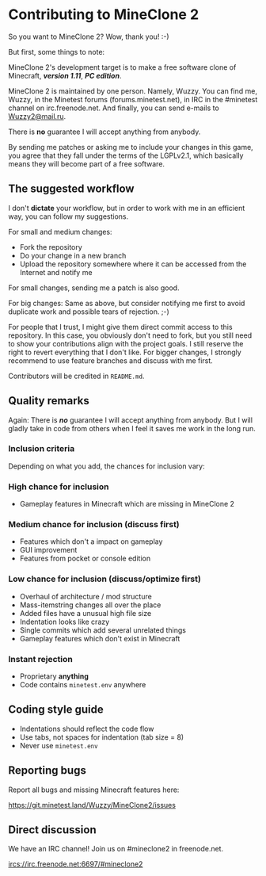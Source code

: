 # Contributing to MineClone 2
So you want to MineClone 2?
Wow, thank you! :-)

But first, some things to note:

MineClone 2's development target is to make a free software clone of Minecraft,
***version 1.11***, ***PC edition***.

MineClone 2 is maintained by one person. Namely, Wuzzy. You can find me,
Wuzzy, in the Minetest forums (forums.minetest.net), in IRC in the #minetest
channel on irc.freenode.net. And finally, you can send e-mails to
<Wuzzy2@mail.ru>.

There is **no** guarantee I will accept anything from anybody.

By sending me patches or asking me to include your changes in this game,
you agree that they fall under the terms of the LGPLv2.1, which basically
means they will become part of a free software.

## The suggested workflow
I don't **dictate** your workflow, but in order to work with me in an efficient
way, you can follow my suggestions.

For small and medium changes:

* Fork the repository
* Do your change in a new branch
* Upload the repository somewhere where it can be accessed from the Internet and
  notify me

For small changes, sending me a patch is also good.

For big changes: Same as above, but consider notifying me first to avoid
duplicate work and possible tears of rejection. ;-)

For people that I trust, I might give them direct commit access to this
repository. In this case, you obviously don't need to fork, but you still
need to show your contributions align with the project goals. I still
reserve the right to revert everything that I don't like.
For bigger changes, I strongly recommend to use feature branches and
discuss with me first.

Contributors will be credited in `README.md`.

## Quality remarks
Again: There is ***no*** guarantee I will accept anything from anybody.
But I will gladly take in code from others when I feel it saves me work
in the long run.

### Inclusion criteria
Depending on what you add, the chances for inclusion vary:

### High chance for inclusion
* Gameplay features in Minecraft which are missing in MineClone 2

### Medium chance for inclusion (discuss first)
* Features which don't a impact on gameplay
* GUI improvement
* Features from pocket or console edition

### Low chance for inclusion (discuss/optimize first)
* Overhaul of architecture / mod structure
* Mass-itemstring changes all over the place
* Added files have a unusual high file size
* Indentation looks like crazy
* Single commits which add several unrelated things
* Gameplay features which don't exist in Minecraft

### Instant rejection
* Proprietary **anything**
* Code contains `minetest.env` anywhere

## Coding style guide
* Indentations should reflect the code flow
* Use tabs, not spaces for indentation (tab size = 8)
* Never use `minetest.env`

## Reporting bugs
Report all bugs and missing Minecraft features here:

<https://git.minetest.land/Wuzzy/MineClone2/issues>

## Direct discussion
We have an IRC channel! Join us on #mineclone2 in freenode.net.

<ircs://irc.freenode.net:6697/#mineclone2>
